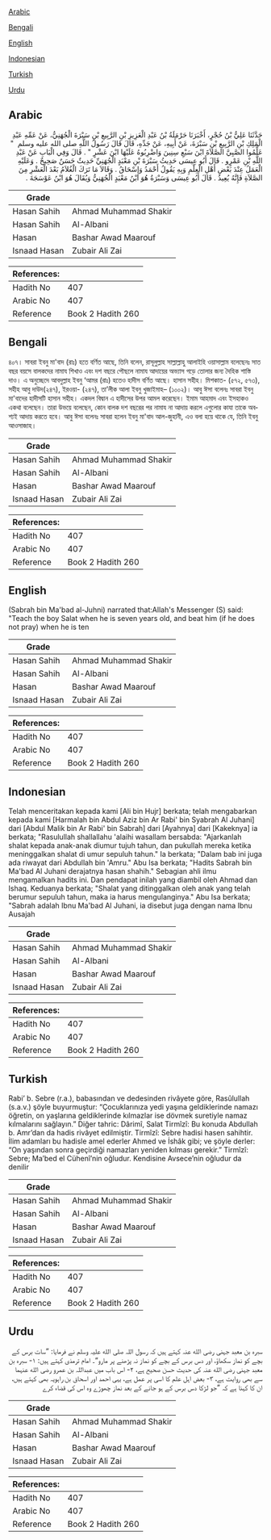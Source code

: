 [Arabic](#arabic)

[Bengali](#bengali)

[English](#english)

[Indonesian](#indonesian)

[Turkish](#turkish)

[Urdu](#urdu)

## Arabic


<div dir="rtl" lang="ar" style={{fontSize:'larger',backgroundColor:'#f8f9fa',padding:20}}>
حَدَّثَنَا عَلِيُّ بْنُ حُجْرٍ، أَخْبَرَنَا حَرْمَلَةُ بْنُ عَبْدِ الْعَزِيزِ بْنِ الرَّبِيعِ بْنِ سَبْرَةَ الْجُهَنِيُّ، عَنْ عَمِّهِ عَبْدِ الْمَلِكِ بْنِ الرَّبِيعِ بْنِ سَبْرَةَ، عَنْ أَبِيهِ، عَنْ جَدِّهِ، قَالَ قَالَ رَسُولُ اللَّهِ صلى الله عليه وسلم ‏ "‏ عَلِّمُوا الصَّبِيَّ الصَّلاَةَ ابْنَ سَبْعِ سِنِينَ وَاضْرِبُوهُ عَلَيْهَا ابْنَ عَشْرٍ ‏"‏ ‏.‏ قَالَ وَفِي الْبَابِ عَنْ عَبْدِ اللَّهِ بْنِ عَمْرٍو ‏.‏ قَالَ أَبُو عِيسَى حَدِيثُ سَبْرَةَ بْنِ مَعْبَدٍ الْجُهَنِيِّ حَدِيثٌ حَسَنٌ صَحِيحٌ ‏.‏ وَعَلَيْهِ الْعَمَلُ عِنْدَ بَعْضِ أَهْلِ الْعِلْمِ وَبِهِ يَقُولُ أَحْمَدُ وَإِسْحَاقُ ‏.‏ وَقَالاَ مَا تَرَكَ الْغُلاَمُ بَعْدَ الْعَشْرِ مِنَ الصَّلاَةِ فَإِنَّهُ يُعِيدُ ‏.‏ قَالَ أَبُو عِيسَى وَسَبْرَةُ هُوَ ابْنُ مَعْبَدٍ الْجُهَنِيُّ وَيُقَالَ هُوَ ابْنُ عَوْسَجَةَ ‏.‏
</div>
<div style={{backgroundColor:'#f8f9fa',padding:20, marginBottom: 10}}><table> <thead> <tr> <th>Grade</th> <th></th> </tr> </thead> <tbody> <tr><td>Hasan Sahih</td><td>Ahmad Muhammad Shakir</td></tr><tr><td>Hasan Sahih</td><td>Al-Albani</td></tr><tr><td>Hasan</td><td>Bashar Awad Maarouf</td></tr><tr><td>Isnaad Hasan</td><td>Zubair Ali Zai</td></tr></tbody></table><table> <thead> <tr> <th>References:</th> <th></th> </tr> </thead> <tbody><tr><td>Hadith No</td><td>407</td></tr><tr><td>Arabic No</td><td>407</td></tr><tr><td>Reference</td><td>Book 2 Hadith 260</td></tr></tbody></table></div>

## Bengali


<div dir="ltr" lang="bn" style={{fontSize:'larger',backgroundColor:'#f8f9fa',padding:20}}>
৪০৭। সাবরা ইবনু মা'বাদ (রাঃ) হতে বর্ণিত আছে, তিনি বলেন, রাসূলুল্লাহ সাল্লাল্লাহু আলাইহি ওয়াসাল্লাম বলেছেনঃ সাত বছর বয়সে বালকদের নামায শিখাও এবং দশ বছরে পৌছলে নামায আদায়ের অভ্যাস গড়ে তোলার জন্য দৈহিক শাস্তি দাও। এ অনুচ্ছেদে আবদুল্লাহ ইবনু ‘আমর (রাঃ) হতেও হাদীস বর্ণিত আছে। হাসান সহীহ। মিশকাত- (৫৭২, ৫৭৩), সহীহ আবু দাউদ(২৪৭), ইরওয়া- (২৪৭), তা’লীক আলা ইবনু খুজাইমাহ– (১০০২)। আবু ঈসা বলেনঃ সাবরা ইবনু মা'বাদের হাদীসটি হাসান সহীহ। একদল বিদ্বান এ হাদীসের উপর আমল করেছেন। ইমাম আহমাদ এবং ইসহাকও একথা বলেছেন। তারা উভয়ে বলেছেন, কোন বালক দশ বছরের পর নামায না আদায় করলে এগুলোর কাযা তাকে অবশ্যই আদায় করতে হবে। আবু ঈসা বলেনঃ সাবরা হলেন ইবনু মা'বাদ আল-জুহানী, এও বলা হয়ে থাকে যে, তিনি ইবনু আওসাজাহ।
</div>
<div style={{backgroundColor:'#f8f9fa',padding:20, marginBottom: 10}}><table> <thead> <tr> <th>Grade</th> <th></th> </tr> </thead> <tbody> <tr><td>Hasan Sahih</td><td>Ahmad Muhammad Shakir</td></tr><tr><td>Hasan Sahih</td><td>Al-Albani</td></tr><tr><td>Hasan</td><td>Bashar Awad Maarouf</td></tr><tr><td>Isnaad Hasan</td><td>Zubair Ali Zai</td></tr></tbody></table><table> <thead> <tr> <th>References:</th> <th></th> </tr> </thead> <tbody><tr><td>Hadith No</td><td>407</td></tr><tr><td>Arabic No</td><td>407</td></tr><tr><td>Reference</td><td>Book 2 Hadith 260</td></tr></tbody></table></div>

## English


<div dir="ltr" lang="en" style={{fontSize:'larger',backgroundColor:'#f8f9fa',padding:20}}>
(Sabrah bin Ma'bad al-Juhni) narrated that:Allah's Messenger (S) said: "Teach the boy Salat when he is seven years old, and beat him (if he does not pray) when he is ten
</div>
<div style={{backgroundColor:'#f8f9fa',padding:20, marginBottom: 10}}><table> <thead> <tr> <th>Grade</th> <th></th> </tr> </thead> <tbody> <tr><td>Hasan Sahih</td><td>Ahmad Muhammad Shakir</td></tr><tr><td>Hasan Sahih</td><td>Al-Albani</td></tr><tr><td>Hasan</td><td>Bashar Awad Maarouf</td></tr><tr><td>Isnaad Hasan</td><td>Zubair Ali Zai</td></tr></tbody></table><table> <thead> <tr> <th>References:</th> <th></th> </tr> </thead> <tbody><tr><td>Hadith No</td><td>407</td></tr><tr><td>Arabic No</td><td>407</td></tr><tr><td>Reference</td><td>Book 2 Hadith 260</td></tr></tbody></table></div>

## Indonesian


<div dir="ltr" lang="id" style={{fontSize:'larger',backgroundColor:'#f8f9fa',padding:20}}>
Telah menceritakan kepada kami [Ali bin Hujr] berkata; telah mengabarkan kepada kami [Harmalah bin Abdul Aziz bin Ar Rabi' bin Syabrah Al Juhani] dari [Abdul Malik bin Ar Rabi' bin Sabrah] dari [Ayahnya] dari [Kakeknya] ia berkata; "Rasulullah shallallahu 'alaihi wasallam bersabda: "Ajarkanlah shalat kepada anak-anak diumur tujuh tahun, dan pukullah mereka ketika meninggalkan shalat di umur sepuluh tahun." Ia berkata; "Dalam bab ini juga ada riwayat dari Abdullah bin 'Amru." Abu Isa berkata; "Hadits Sabrah bin Ma'bad Al Juhani derajatnya hasan shahih." Sebagian ahli ilmu mengamalkan hadits ini. Dan pendapat inilah yang diambil oleh Ahmad dan Ishaq. Keduanya berkata; "Shalat yang ditinggalkan oleh anak yang telah berumur sepuluh tahun, maka ia harus mengulanginya." Abu Isa berkata; "Sabrah adalah Ibnu Ma'bad Al Juhani, ia disebut juga dengan nama Ibnu Ausajah
</div>
<div style={{backgroundColor:'#f8f9fa',padding:20, marginBottom: 10}}><table> <thead> <tr> <th>Grade</th> <th></th> </tr> </thead> <tbody> <tr><td>Hasan Sahih</td><td>Ahmad Muhammad Shakir</td></tr><tr><td>Hasan Sahih</td><td>Al-Albani</td></tr><tr><td>Hasan</td><td>Bashar Awad Maarouf</td></tr><tr><td>Isnaad Hasan</td><td>Zubair Ali Zai</td></tr></tbody></table><table> <thead> <tr> <th>References:</th> <th></th> </tr> </thead> <tbody><tr><td>Hadith No</td><td>407</td></tr><tr><td>Arabic No</td><td>407</td></tr><tr><td>Reference</td><td>Book 2 Hadith 260</td></tr></tbody></table></div>

## Turkish


<div dir="ltr" lang="tr" style={{fontSize:'larger',backgroundColor:'#f8f9fa',padding:20}}>
Rabi’ b. Sebre (r.a.), babasından ve dedesinden rivâyete göre, Rasûlullah (s.a.v.) şöyle buyurmuştur: “Çocuklarınıza yedi yaşına geldiklerinde namazı öğretin, on yaşlarına geldiklerinde kılmazlar ise dövmek suretiyle namaz kılmalarını sağlayın.” Diğer tahric: Dârimî, Salat Tirmîzî: Bu konuda Abdullah b. Amr’dan da hadis rivâyet edilmiştir. Tirmîzî: Sebre hadisi hasen sahihtir. İlim adamları bu hadisle amel ederler Ahmed ve İshâk gibi; ve şöyle derler: “On yaşından sonra geçirdiği namazları yeniden kılması gerekir.” Tirmîzî: Sebre; Ma’bed el Cühenî’nin oğludur. Kendisine Avsece’nin oğludur da denilir
</div>
<div style={{backgroundColor:'#f8f9fa',padding:20, marginBottom: 10}}><table> <thead> <tr> <th>Grade</th> <th></th> </tr> </thead> <tbody> <tr><td>Hasan Sahih</td><td>Ahmad Muhammad Shakir</td></tr><tr><td>Hasan Sahih</td><td>Al-Albani</td></tr><tr><td>Hasan</td><td>Bashar Awad Maarouf</td></tr><tr><td>Isnaad Hasan</td><td>Zubair Ali Zai</td></tr></tbody></table><table> <thead> <tr> <th>References:</th> <th></th> </tr> </thead> <tbody><tr><td>Hadith No</td><td>407</td></tr><tr><td>Arabic No</td><td>407</td></tr><tr><td>Reference</td><td>Book 2 Hadith 260</td></tr></tbody></table></div>

## Urdu


<div dir="rtl" lang="ur" style={{fontSize:'larger',backgroundColor:'#f8f9fa',padding:20}}>
سبرہ بن معبد جہنی رضی الله عنہ کہتے ہیں کہ رسول اللہ صلی الله علیہ وسلم نے فرمایا: ”سات برس کے بچے کو نماز سکھاؤ، اور دس برس کے بچے کو نماز نہ پڑھنے پر مارو“۔ امام ترمذی کہتے ہیں: ۱- سبرہ بن معبد جہنی رضی الله عنہ کی حدیث حسن صحیح ہے، ۲- اس باب میں عبداللہ بن عمرو رضی الله عنہما سے بھی روایت ہے، ۳- بعض اہل علم کا اسی پر عمل ہے، یہی احمد اور اسحاق بن راہویہ بھی کہتے ہیں، ان کا کہنا ہے کہ ”جو لڑکا دس برس کے ہو جانے کے بعد نماز چھوڑے وہ اس کی قضاء کرے
</div>
<div style={{backgroundColor:'#f8f9fa',padding:20, marginBottom: 10}}><table> <thead> <tr> <th>Grade</th> <th></th> </tr> </thead> <tbody> <tr><td>Hasan Sahih</td><td>Ahmad Muhammad Shakir</td></tr><tr><td>Hasan Sahih</td><td>Al-Albani</td></tr><tr><td>Hasan</td><td>Bashar Awad Maarouf</td></tr><tr><td>Isnaad Hasan</td><td>Zubair Ali Zai</td></tr></tbody></table><table> <thead> <tr> <th>References:</th> <th></th> </tr> </thead> <tbody><tr><td>Hadith No</td><td>407</td></tr><tr><td>Arabic No</td><td>407</td></tr><tr><td>Reference</td><td>Book 2 Hadith 260</td></tr></tbody></table></div>